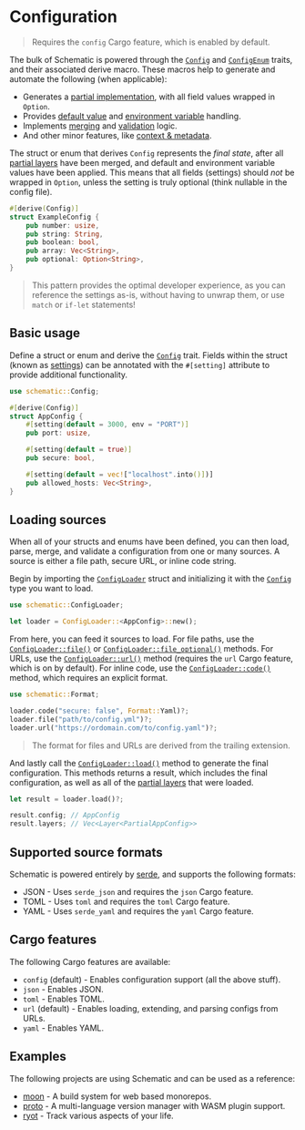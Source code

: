 # Configuration

> Requires the `config` Cargo feature, which is enabled by default.

The bulk of Schematic is powered through the [`Config`](./struct/index.md) and
[`ConfigEnum`](./enum/index.md) traits, and their associated derive macro. These macros help to
generate and automate the following (when applicable):

- Generates a [partial implementation](./partial.md), with all field values wrapped in `Option`.
- Provides [default value](./struct/default.md) and [environment variable](./struct/env.md)
  handling.
- Implements [merging](./struct/merge.md) and [validation](./struct/validate.md) logic.
- And other minor features, like [context & metadata](./context.md#metadata).

The struct or enum that derives `Config` represents the _final state_, after all
[partial layers](./partial.md) have been merged, and default and environment variable values have
been applied. This means that all fields (settings) should _not_ be wrapped in `Option`, unless the
setting is truly optional (think nullable in the config file).

```rust
#[derive(Config)]
struct ExampleConfig {
	pub number: usize,
	pub string: String,
	pub boolean: bool,
	pub array: Vec<String>,
	pub optional: Option<String>,
}
```

> This pattern provides the optimal developer experience, as you can reference the settings as-is,
> without having to unwrap them, or use `match` or `if-let` statements!

## Basic usage

Define a struct or enum and derive the [`Config`](./struct/index.md) trait. Fields within the struct
(known as [settings](./settings.md)) can be annotated with the `#[setting]` attribute to provide
additional functionality.

```rust
use schematic::Config;

#[derive(Config)]
struct AppConfig {
	#[setting(default = 3000, env = "PORT")]
	pub port: usize,

	#[setting(default = true)]
	pub secure: bool,

	#[setting(default = vec!["localhost".into()])]
	pub allowed_hosts: Vec<String>,
}
```

## Loading sources

When all of your structs and enums have been defined, you can then load, parse, merge, and validate
a configuration from one or many sources. A source is either a file path, secure URL, or inline code
string.

Begin by importing the
[`ConfigLoader`](https://docs.rs/schematic/latest/schematic/struct.ConfigLoader.html) struct and
initializing it with the [`Config`](https://docs.rs/schematic/latest/schematic/trait.Config.html)
type you want to load.

```rust
use schematic::ConfigLoader;

let loader = ConfigLoader::<AppConfig>::new();
```

From here, you can feed it sources to load. For file paths, use the
[`ConfigLoader::file()`](https://docs.rs/schematic/latest/schematic/struct.ConfigLoader.html#method.file)
or
[`ConfigLoader::file_optional()`](https://docs.rs/schematic/latest/schematic/struct.ConfigLoader.html#method.file_optional)
methods. For URLs, use the
[`ConfigLoader::url()`](https://docs.rs/schematic/latest/schematic/struct.ConfigLoader.html#method.url)
method (requires the `url` Cargo feature, which is on by default). For inline code, use the
[`ConfigLoader::code()`](https://docs.rs/schematic/latest/schematic/struct.ConfigLoader.html#method.code)
method, which requires an explicit format.

```rust
use schematic::Format;

loader.code("secure: false", Format::Yaml)?;
loader.file("path/to/config.yml")?;
loader.url("https://ordomain.com/to/config.yaml")?;
```

> The format for files and URLs are derived from the trailing extension.

And lastly call the
[`ConfigLoader::load()`](https://docs.rs/schematic/latest/schematic/struct.ConfigLoader.html#method.load)
method to generate the final configuration. This methods returns a result, which includes the final
configuration, as well as all of the [partial layers](./partial.md) that were loaded.

```rust
let result = loader.load()?;

result.config; // AppConfig
result.layers; // Vec<Layer<PartialAppConfig>>
```

## Supported source formats

Schematic is powered entirely by [serde](https://serde.rs), and supports the following formats:

- JSON - Uses `serde_json` and requires the `json` Cargo feature.
- TOML - Uses `toml` and requires the `toml` Cargo feature.
- YAML - Uses `serde_yaml` and requires the `yaml` Cargo feature.

## Cargo features

The following Cargo features are available:

- `config` (default) - Enables configuration support (all the above stuff).
- `json` - Enables JSON.
- `toml` - Enables TOML.
- `url` (default) - Enables loading, extending, and parsing configs from URLs.
- `yaml` - Enables YAML.

## Examples

The following projects are using Schematic and can be used as a reference:

- [moon](https://github.com/moonrepo/moon/tree/master/nextgen/config) - A build system for web based
  monorepos.
- [proto](https://github.com/moonrepo/proto/blob/master/crates/core/src/proto_config.rs) - A
  multi-language version manager with WASM plugin support.
- [ryot](https://github.com/IgnisDa/ryot/blob/main/libs/config/src/lib.rs) - Track various aspects
  of your life.

